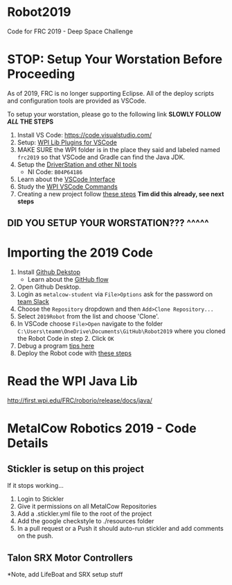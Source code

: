 # Robot2019
Code for FRC 2019 - Deep Space Challenge

# **STOP**: Setup Your Worstation Before Proceeding

As of 2019, FRC is no longer supporting Eclipse.
All of the deploy scripts and configuration tools are provided as VSCode.

To setup your worstation, please go to the following link
**SLOWLY FOLLOW _ALL_ THE STEPS**
1. Install VS Code:  https://code.visualstudio.com/
2. Setup: [WPI Lib Plugins for VSCode](https://wpilib.screenstepslive.com/s/currentCS/m/java/l/1027503-installing-c-and-java-development-tools-for-frc)
3. MAKE SURE the WPI folder is in the place they said and labeled named `frc2019` so that VSCode and Gradle can find the Java JDK.
4. Setup the [DriverStation and other NI tools]( https://wpilib.screenstepslive.com/s/currentCS/m/java/l/1027504-installing-the-frc-update-suite-all-languages)
     - NI Code: `B04P64186`
5. Learn about the [VSCode Interface](https://code.visualstudio.com/docs/getstarted/userinterface)
6. Study the [WPI VSCode Commands](https://wpilib.screenstepslive.com/s/currentCS/m/java/l/1027552-wpilib-commands-in-vscode)
7. Creating a new project follow [these steps](https://wpilib.screenstepslive.com/s/currentCS/m/java/l/1027062-creating-a-robot-program) **Tim did this already, see next steps**
     
## DID YOU SETUP YOUR WORSTATION??? ^^^^^

# Importing the 2019 Code

1. Install [Github Dekstop](https://desktop.github.com/)
    - Learn about the [GitHub flow](https://guides.github.com/introduction/flow/)
2. Open Github Desktop.
3. Login as `metalcow-student` via `File>Options` ask for the password on [team Slack](www.metalcowrobotics.comm/slack)
4. Choose the `Repository` dropdown and then `Add>Clone Repository...`
5. Select `2019Robot` from the list and choose 'Clone'.
6. In VSCode choose `File>Open` navigate to the folder `C:\Users\teamm\OneDrive\Documents\GitHub\Robot2019` where you cloned the Robot Code in step 2. Click `OK`
7. Debug a program [tips here](https://wpilib.screenstepslive.com/s/currentCS/m/java/l/242588-debugging-a-robot-program)
8. Deploy the Robot code with [these steps](https://wpilib.screenstepslive.com/s/currentCS/m/java/l/1027063-building-and-deploying-to-a-roborio)

# Read the WPI Java Lib

http://first.wpi.edu/FRC/roborio/release/docs/java/

# MetalCow Robotics 2019 - Code Details

## Stickler is setup on this project
If it stops working...
1. Login to Stickler
2. Give it permissions on all MetalCow Repositories
3. Add a .stickler.yml file to the root of the project
4. Add the google checkstyle to ./resources folder
5. In a pull request or a Push it should auto-run stickler and add comments on the push.

## Talon SRX Motor Controllers
*Note, add LifeBoat and SRX setup stuff